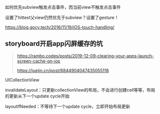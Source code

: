 

如何优先subview触发点击事件，而当前view不触发点击事件

设置了hittest父view仍然优先于subview？设置了gesture！

https://blog.gocy.tech/2016/11/19/iOS-touch-handling/





## storyboard开启app闪屏缓存的坑

> https://rambo.codes/posts/2019-12-09-clearing-your-apps-launch-screen-cache-on-ios
>
> https://juejin.cn/post/6844904047435055118




UICollectionView

invalidateLayout：只更新collectionView的布局，不会进行创建cell等等，布局的更新从下一个update cycle开始

layoutIfNeeded：不等待下一个update cycle，立即开始布局更新

